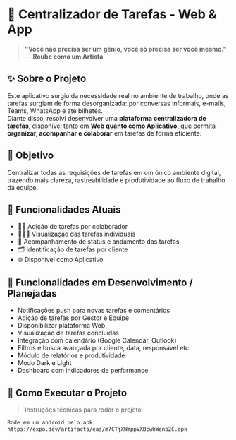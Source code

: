 # 📌 Centralizador de Tarefas - Web & App

> **"Você não precisa ser um gênio, você só precisa ser você mesmo."**  
> — **Roube como um Artista**

## ✨ Sobre o Projeto

Este aplicativo surgiu da necessidade real no ambiente de trabalho, onde as tarefas surgiam de forma desorganizada: por conversas informais, e-mails, Teams, WhatsApp e até bilhetes.  
Diante disso, resolvi desenvolver uma **plataforma centralizadora de tarefas**, disponível tanto em **Web quanto como Aplicativo**, que permita **organizar, acompanhar e colaborar** em tarefas de forma eficiente.

## 🧠 Objetivo

Centralizar todas as requisições de tarefas em um único ambiente digital, trazendo mais clareza, rastreabilidade e produtividade ao fluxo de trabalho da equipe.

## 🔧 Funcionalidades Atuais

- 👨‍💼 Adição de tarefas por colaborador
- 🧑‍🤝‍🧑 Visualização das tarefas individuais
- 🔄 Acompanhamento de status e andamento das tarefas
- 🗂️ Identificação de tarefas por cliente
- 🌐 Disponível como Aplicativo

## 🚧 Funcionalidades em Desenvolvimento / Planejadas

- Notificações push para novas tarefas e comentários
- Adição de tarefas por Gestor e Equipe
- Disponibilizar plataforma Web
- Visualização de tarefas concluídas
- Integração com calendário (Google Calendar, Outlook)
- Filtros e busca avançada por cliente, data, responsável etc.
- Módulo de relatórios e produtividade
- Modo Dark e Light
- Dashboard com indicadores de performance

## 📂 Como Executar o Projeto

> Instruções técnicas para rodar o projeto

```bash
Rode em um android pelo apk:
https://expo.dev/artifacts/eas/m7CTjXWmppVXBcwhWenb2C.apk
